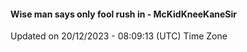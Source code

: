 #### Wise man says only fool rush in - McKidKneeKaneSir
Updated on 20/12/2023 - 08:09:13 (UTC) Time Zone
